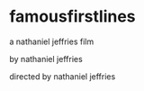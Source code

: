 # famousfirstlines

a nathaniel jeffries film

by nathaniel jeffries

directed by nathaniel jeffries
